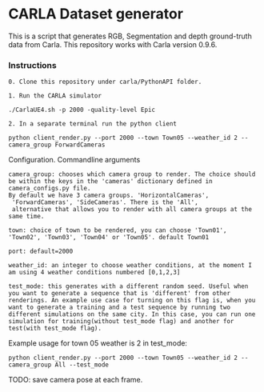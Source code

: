 # CARLA Dataset generator
This is a script that generates RGB, Segmentation and depth ground-truth data from Carla. This repository works with Carla version 0.9.6.  
### Instructions

```
0. Clone this repository under carla/PythonAPI folder.

```

```
1. Run the CARLA simulator

./CarlaUE4.sh -p 2000 -quality-level Epic

```

```
2. In a separate terminal run the python client

python client_render.py --port 2000 --town Town05 --weather_id 2 --camera_group ForwardCameras

```
Configuration.
Commandline arguments

```
camera_group: chooses which camera group to render. The choice should be within the keys in the 'cameras' dictionary defined in camera_configs.py file.
By default we have 3 camera groups. 'HorizontalCameras',
 'ForwardCameras', 'SideCameras'. There is the 'All',
 alternative that allows you to render with all camera groups at the same time.
```

```
town: choice of town to be rendered, you can choose 'Town01', 'Town02', 'Town03', 'Town04' or 'Town05'. default Town01
```

```
port: default=2000
```
```
weather_id: an integer to choose weather conditions, at the moment I am using 4 weather conditions numbered [0,1,2,3]
```

```
test_mode: this generates with a different random seed. Useful when you want to generate a sequence that is 'different' from other renderings. An example use case for turning on this flag is, when you want to generate a training and a test sequence by running two different simulations on the same city. In this case, you can run one simulation for training(without test_mode flag) and another for test(with test_mode flag).
```

Example usage for town 05 weather is 2 in test_mode:

```
python client_render.py --port 2000 --town Town05 --weather_id 2 --camera_group All --test_mode

```

TODO:
save camera pose at each frame.

